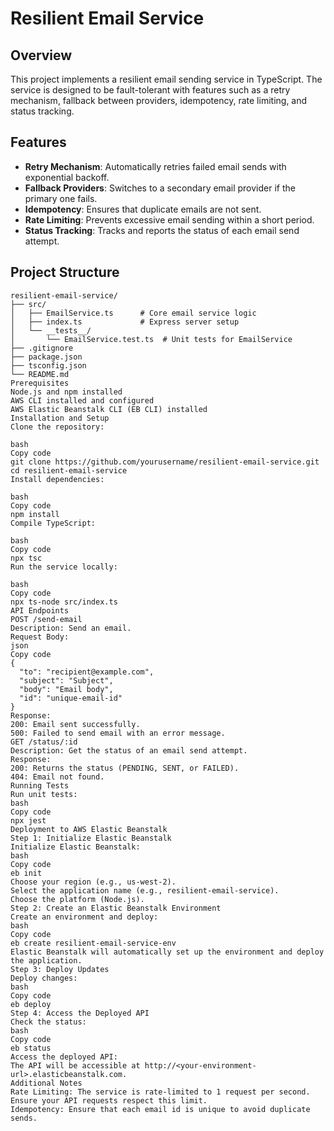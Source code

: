 # Resilient Email Service

## Overview
This project implements a resilient email sending service in TypeScript. The service is designed to be fault-tolerant with features such as a retry mechanism, fallback between providers, idempotency, rate limiting, and status tracking.

## Features
- **Retry Mechanism**: Automatically retries failed email sends with exponential backoff.
- **Fallback Providers**: Switches to a secondary email provider if the primary one fails.
- **Idempotency**: Ensures that duplicate emails are not sent.
- **Rate Limiting**: Prevents excessive email sending within a short period.
- **Status Tracking**: Tracks and reports the status of each email send attempt.

## Project Structure

```plaintext
resilient-email-service/
├── src/
│   ├── EmailService.ts      # Core email service logic
│   ├── index.ts             # Express server setup
│   └── __tests__/
│       └── EmailService.test.ts  # Unit tests for EmailService
├── .gitignore
├── package.json
├── tsconfig.json
└── README.md
Prerequisites
Node.js and npm installed
AWS CLI installed and configured
AWS Elastic Beanstalk CLI (EB CLI) installed
Installation and Setup
Clone the repository:

bash
Copy code
git clone https://github.com/yourusername/resilient-email-service.git
cd resilient-email-service
Install dependencies:

bash
Copy code
npm install
Compile TypeScript:

bash
Copy code
npx tsc
Run the service locally:

bash
Copy code
npx ts-node src/index.ts
API Endpoints
POST /send-email
Description: Send an email.
Request Body:
json
Copy code
{
  "to": "recipient@example.com",
  "subject": "Subject",
  "body": "Email body",
  "id": "unique-email-id"
}
Response:
200: Email sent successfully.
500: Failed to send email with an error message.
GET /status/:id
Description: Get the status of an email send attempt.
Response:
200: Returns the status (PENDING, SENT, or FAILED).
404: Email not found.
Running Tests
Run unit tests:
bash
Copy code
npx jest
Deployment to AWS Elastic Beanstalk
Step 1: Initialize Elastic Beanstalk
Initialize Elastic Beanstalk:
bash
Copy code
eb init
Choose your region (e.g., us-west-2).
Select the application name (e.g., resilient-email-service).
Choose the platform (Node.js).
Step 2: Create an Elastic Beanstalk Environment
Create an environment and deploy:
bash
Copy code
eb create resilient-email-service-env
Elastic Beanstalk will automatically set up the environment and deploy the application.
Step 3: Deploy Updates
Deploy changes:
bash
Copy code
eb deploy
Step 4: Access the Deployed API
Check the status:
bash
Copy code
eb status
Access the deployed API:
The API will be accessible at http://<your-environment-url>.elasticbeanstalk.com.
Additional Notes
Rate Limiting: The service is rate-limited to 1 request per second. Ensure your API requests respect this limit.
Idempotency: Ensure that each email id is unique to avoid duplicate sends.
